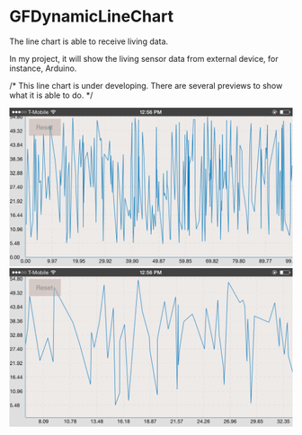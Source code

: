 # GFDynamicLineChart
The line chart is able to receive living data. 

In my project, it will show the living sensor data from external device, for instance, Arduino.

/* This line chart is under developing. There are several previews to show what it is able to do. */

<img src="Preview/Test 1.png">
<img src="Preview/Test 2.png"">



 
